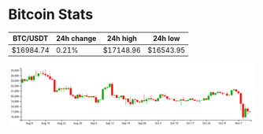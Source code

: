 # Bitcoin Stats

BTC/USDT|24h change|24h high|24h low|
|---|---|---|---|
|$16984.74|0.21%|$17148.96|$16543.95|

<img src="./chart.svg">

